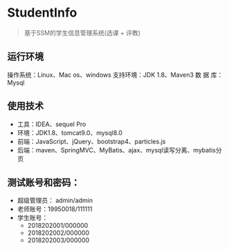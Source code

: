 # StudentInfo
> 基于SSM的学生信息管理系统(选课 + 评教)

## 运行环境
操作系统：Linux、Mac os、windows
支持环境：JDK 1.8、Maven3
数 据 库：Mysql

## 使用技术
* 工具：IDEA、sequel Pro
* 环境：JDK1.8、tomcat9.0、mysql8.0
* 前端：JavaScript、jQuery、bootstrap4、particles.js
* 后端：maven、SpringMVC、MyBatis、ajax、mysql读写分离、mybatis分页

## 测试账号和密码：

* 超级管理员： admin/admin
* 老师账号：19950018/111111
* 学生账号：
  * 2018202001/000000
  * 2018202002/000000
  * 2018202003/000000

